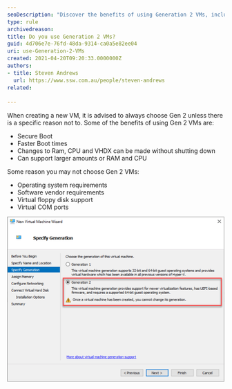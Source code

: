```yaml
---
seoDescription: "Discover the benefits of using Generation 2 VMs, including Secure Boot, faster boot times, and more."
type: rule
archivedreason:
title: Do you use Generation 2 VMs?
guid: 4d706e7e-76fd-48da-9314-ca0a5e82ee04
uri: use-Generation-2-VMs
created: 2021-04-20T09:20:33.0000000Z
authors: 
- title: Steven Andrews
  url: https://www.ssw.com.au/people/steven-andrews
related:

---
```


When creating a new VM, it is advised to always choose Gen 2 unless there is a specific reason not to. Some of the benefits of using Gen 2 VMs are:
-	Secure Boot
- Faster Boot times
- Changes to Ram, CPU and VHDX can be made without shutting down
- Can support larger amounts or RAM and CPU

<!--endintro-->

Some reason you may not choose Gen 2 VMs:
-	Operating system requirements
-	Software vendor requirements
-	Virtual floppy disk support
-	Virtual COM ports

![Figure: It is always best to go with Gen 2 VMs when possible](Generation-2-VMs.png)
